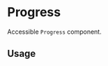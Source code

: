 # Progress

Accessible `Progress` component.

<!-- INJECT_TOC -->

## Usage

<!-- IMPORT_EXAMPLE src/progress/stories/__js/LinearProgress.component.jsx -->

<!-- CODESANDBOX
link_title: Progress Linear- Open On Sandbox
js: src/progress/stories/__js/LinearProgress.component.jsx
deps: ['@emotion/css']
-->

<!-- CODESANDBOX
link_title: Progress Circular - Open On Sandbox
js: src/progress/stories/__js/CircularProgress.component.jsx
deps: ['@emotion/css']
-->

<!-- INJECT_COMPOSITION src/progress -->

<!-- INJECT_PROPS src/progress -->
